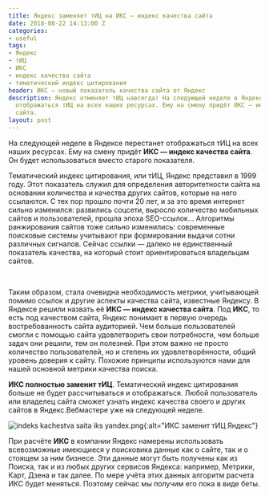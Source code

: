 ```yaml
---
title: Яндекс заменяет тИЦ на ИКС — индекс качества сайта
date: 2018-08-22 14:13:00 Z
categories:
- useful
tags:
- Яндекс
- тИЦ
- ИКС
- индекс качества сайта
- тематический индекс цитирования
header: ИКС — новый показатель качества сайта от Яндекс
description: Яндекс отменяет тИЦ навсегда! На следующей неделе в Яндексе перестанет
  отображаться тИЦ на всех наших ресурсах. Ему на смену придёт ИКС — индекс качества
  сайта.
layout: post
---
```


На следующей неделе в Яндексе перестанет отображаться тИЦ на всех наших ресурсах. Ему на смену придёт **ИКС — индекс качества сайта**. Он будет использоваться вместо старого показателя.

Тематический индекс цитирования, или тИЦ, Яндекс представил в 1999 году. Этот показатель служил для определения авторитетности сайта на основании количества и качества других сайтов, которые на него ссылаются. С тех пор прошло почти 20 лет, и за это время интернет сильно изменился: развились соцсети, выросло количество мобильных сайтов и пользователей, прошла эпоха SEO-ссылок… Алгоритмы ранжирования сайтов тоже сильно изменились: современные поисковые системы учитывают при формировании выдачи сотни различных сигналов. Сейчас ссылки — далеко не единственный показатель качества, на который стоит ориентироваться владельцам сайтов.

<div>
<script async src="//pagead2.googlesyndication.com/pagead/js/adsbygoogle.js"></script>
<!-- html blog article adaptive -->
<ins class="adsbygoogle"
     style="display:block"
     data-ad-client="ca-pub-7700451254687983"
     data-ad-slot="1629640353"
     data-ad-format="auto"
     data-full-width-responsive="true"></ins>
<script>
(adsbygoogle = window.adsbygoogle || []).push({});
</script>
</div>
<br>

Таким образом, стала очевидна необходимость метрики, учитывающей помимо ссылок и другие аспекты качества сайта, известные Яндексу. В Яндексе решили назвать её **ИКС — индекс качества сайта**. Под **ИКС**, то есть под качеством сайта, Яндекс понимает в первую очередь востребованность сайта аудиторией. Чем больше пользователей смогли с помощью сайта удовлетворить свои потребности, чем больше задач они решили, тем он полезней. При этом важно не просто количество пользователей, но и степень их удовлетворённости, общий уровень доверия к сайту. Похожие принципы используются нами для нашей основной метрики качества поиска.

**ИКС полностью заменит тИЦ**. Тематический индекс цитирования больше не будет рассчитываться и отображаться. Любой пользователь или владелец сайта сможет узнать индекс качества своего и других сайтов в Яндекс.Вебмастере уже на следующей неделе.

![indeks kachestva saita iks yandex.png](/uploads/indeks%20kachestva%20saita%20iks%20yandex.png){:alt="ИКС заменит тИЦ Яндекс"}

При расчёте **ИКС** в компании Яндекс намерены использовать всевозможные имеющиеся у поисковика данные как о сайте, так и о стоящем за ним бизнесе. Эти данные могут быть получены как из Поиска, так и из любых других сервисов Яндекса: например, Метрики, Карт, Дзена и так далее. По мере учёта этих данных алгоритм расчета ИКС будет меняться. Поэтому сейчас мы получим его пока в виде беты.